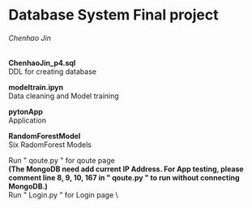 # Database System Final project
###### Chenhao Jin
  
    
    
**ChenhaoJin_p4.sql** \
DDL for creating database

**modeltrain.ipyn** \
Data cleaning and Model training 

**pytonApp** \
Application

**RandomForestModel** \
Six RadomForest Models



Run " qoute.py " for qoute page \
**(The MongoDB need add current IP Address. For App testing, please comment line 8, 9, 10, 167 in " qoute.py " to run without connecting MongoDB.)** \
Run " Login.py " for Login page \
